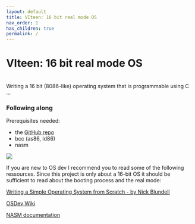 ```yaml
---
layout: default
title: VIteen: 16 bit real mode OS
nav_order: 1
has_children: true
permalink: /
---
```


# VIteen: 16 bit real mode OS
\
Writing a 16 bit (8086-like) operating system that is programmable using C ...

### Following along

Prerequisites needed:
* the [GitHub repo](https://github.com/CedricFauth/VIteen-16-bit-OS/)
* bcc (as86, ld86)
* nasm

![](https://user-images.githubusercontent.com/25117793/95678531-8efbcd00-0bcd-11eb-9b97-f92d2b8532c3.png)

If you are new to OS dev I recommend you to read some of the following ressources. Since this project is only about a 16-bit OS it should be sufficient to read about the booting process and the real mode:

[Writing a Simple Operating System from Scratch - by Nick Blundell](https://www.cs.bham.ac.uk/~exr/lectures/opsys/10_11/lectures/os-dev.pdf)

[OSDev Wiki](https://wiki.osdev.org/Expanded_Main_Page)

[NASM documentation](https://www.nasm.us/doc/)
